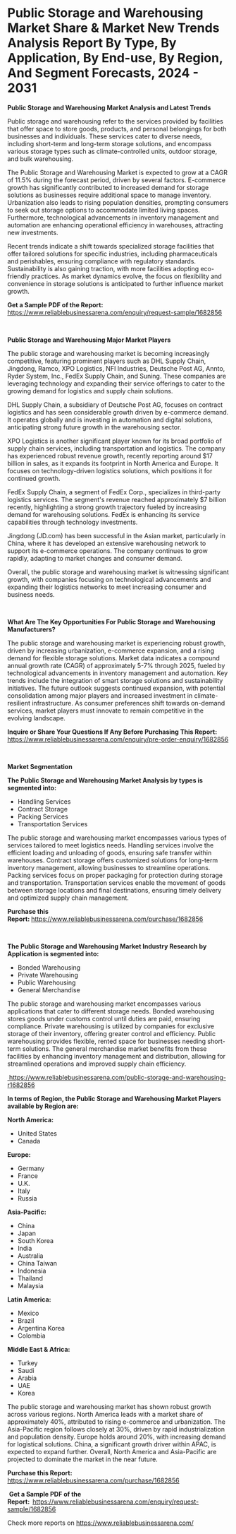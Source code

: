 <p><h1>Public Storage and Warehousing Market Share & Market New Trends Analysis Report By Type, By Application, By End-use, By Region, And Segment Forecasts, 2024 - 2031</h1></p><p><strong>Public Storage and Warehousing Market Analysis and Latest Trends</strong></p>
<p><p>Public storage and warehousing refer to the services provided by facilities that offer space to store goods, products, and personal belongings for both businesses and individuals. These services cater to diverse needs, including short-term and long-term storage solutions, and encompass various storage types such as climate-controlled units, outdoor storage, and bulk warehousing. </p><p>The Public Storage and Warehousing Market is expected to grow at a CAGR of 11.5% during the forecast period, driven by several factors. E-commerce growth has significantly contributed to increased demand for storage solutions as businesses require additional space to manage inventory. Urbanization also leads to rising population densities, prompting consumers to seek out storage options to accommodate limited living spaces. Furthermore, technological advancements in inventory management and automation are enhancing operational efficiency in warehouses, attracting new investments. </p><p>Recent trends indicate a shift towards specialized storage facilities that offer tailored solutions for specific industries, including pharmaceuticals and perishables, ensuring compliance with regulatory standards. Sustainability is also gaining traction, with more facilities adopting eco-friendly practices. As market dynamics evolve, the focus on flexibility and convenience in storage solutions is anticipated to further influence market growth.</p></p>
<p><strong>Get a Sample PDF of the Report:&nbsp;</strong> <a href="https://www.reliablebusinessarena.com/enquiry/request-sample/1682856?utm_campaign=1892&utm_medium=2&utm_source=Github&utm_content=ia&utm_term=30122024&utm_id=public-storage-and-warehousing">https://www.reliablebusinessarena.com/enquiry/request-sample/1682856</a></p>
<p>&nbsp;</p>
<p><strong>Public Storage and Warehousing Major Market Players</strong></p>
<p><p>The public storage and warehousing market is becoming increasingly competitive, featuring prominent players such as DHL Supply Chain, Jingdong, Ramco, XPO Logistics, NFI Industries, Deutsche Post AG, Annto, Ryder System, Inc., FedEx Supply Chain, and Suning. These companies are leveraging technology and expanding their service offerings to cater to the growing demand for logistics and supply chain solutions.</p><p>DHL Supply Chain, a subsidiary of Deutsche Post AG, focuses on contract logistics and has seen considerable growth driven by e-commerce demand. It operates globally and is investing in automation and digital solutions, anticipating strong future growth in the warehousing sector.</p><p>XPO Logistics is another significant player known for its broad portfolio of supply chain services, including transportation and logistics. The company has experienced robust revenue growth, recently reporting around $17 billion in sales, as it expands its footprint in North America and Europe. It focuses on technology-driven logistics solutions, which positions it for continued growth.</p><p>FedEx Supply Chain, a segment of FedEx Corp., specializes in third-party logistics services. The segment's revenue reached approximately $7 billion recently, highlighting a strong growth trajectory fueled by increasing demand for warehousing solutions. FedEx is enhancing its service capabilities through technology investments.</p><p>Jingdong (JD.com) has been successful in the Asian market, particularly in China, where it has developed an extensive warehousing network to support its e-commerce operations. The company continues to grow rapidly, adapting to market changes and consumer demand.</p><p>Overall, the public storage and warehousing market is witnessing significant growth, with companies focusing on technological advancements and expanding their logistics networks to meet increasing consumer and business needs.</p></p>
<p>&nbsp;</p>
<p><strong>What Are The Key Opportunities For Public Storage and Warehousing Manufacturers?</strong></p>
<p><p>The public storage and warehousing market is experiencing robust growth, driven by increasing urbanization, e-commerce expansion, and a rising demand for flexible storage solutions. Market data indicates a compound annual growth rate (CAGR) of approximately 5-7% through 2025, fueled by technological advancements in inventory management and automation. Key trends include the integration of smart storage solutions and sustainability initiatives. The future outlook suggests continued expansion, with potential consolidation among major players and increased investment in climate-resilient infrastructure. As consumer preferences shift towards on-demand services, market players must innovate to remain competitive in the evolving landscape.</p></p>
<p><strong>Inquire or Share Your Questions If Any Before Purchasing This Report:</strong> <a href="https://www.reliablebusinessarena.com/enquiry/pre-order-enquiry/1682856?utm_campaign=1892&utm_medium=2&utm_source=Github&utm_content=ia&utm_term=30122024&utm_id=public-storage-and-warehousing">https://www.reliablebusinessarena.com/enquiry/pre-order-enquiry/1682856</a></p>
<p>&nbsp;</p>
<p><strong>Market Segmentation</strong></p>
<p><strong>The Public Storage and Warehousing Market Analysis by types is segmented into:</strong></p>
<p><ul><li>Handling Services</li><li>Contract Storage</li><li>Packing Services</li><li>Transportation Services</li></ul></p>
<p><p>The public storage and warehousing market encompasses various types of services tailored to meet logistics needs. Handling services involve the efficient loading and unloading of goods, ensuring safe transfer within warehouses. Contract storage offers customized solutions for long-term inventory management, allowing businesses to streamline operations. Packing services focus on proper packaging for protection during storage and transportation. Transportation services enable the movement of goods between storage locations and final destinations, ensuring timely delivery and optimized supply chain management.</p></p>
<p><strong>Purchase this Report:&nbsp;</strong><a href="https://www.reliablebusinessarena.com/purchase/1682856?utm_campaign=1892&utm_medium=2&utm_source=Github&utm_content=ia&utm_term=30122024&utm_id=public-storage-and-warehousing">https://www.reliablebusinessarena.com/purchase/1682856</a></p>
<p>&nbsp;</p>
<p><strong>The Public Storage and Warehousing Market Industry Research by Application is segmented into:</strong></p>
<p><ul><li>Bonded Warehousing</li><li>Private Warehousing</li><li>Public Warehousing</li><li>General Merchandise</li></ul></p>
<p><p>The public storage and warehousing market encompasses various applications that cater to different storage needs. Bonded warehousing stores goods under customs control until duties are paid, ensuring compliance. Private warehousing is utilized by companies for exclusive storage of their inventory, offering greater control and efficiency. Public warehousing provides flexible, rented space for businesses needing short-term solutions. The general merchandise market benefits from these facilities by enhancing inventory management and distribution, allowing for streamlined operations and improved supply chain efficiency.</p></p>
<p><a href="https://www.reliablebusinessarena.com/public-storage-and-warehousing-r1682856?utm_campaign=1892&utm_medium=2&utm_source=Github&utm_content=ia&utm_term=30122024&utm_id=public-storage-and-warehousing">&nbsp;https://www.reliablebusinessarena.com/public-storage-and-warehousing-r1682856</a></p>
<p><strong>In terms of Region, the Public Storage and Warehousing Market Players available by Region are:</strong></p>
<p>
    <p> <strong> North America: </strong>
        <ul>
            <li>United States</li>
            <li>Canada</li>
        </ul>
        </p> 
    <p> <strong> Europe: </strong>
        <ul>
            <li>Germany</li>
            <li>France</li>
            <li>U.K.</li>
            <li>Italy</li>
            <li>Russia</li>
        </ul>
        </p> 
    <p> <strong> Asia-Pacific: </strong>
        <ul>
            <li>China</li>
            <li>Japan</li>
            <li>South Korea</li>
            <li>India</li>
            <li>Australia</li>
            <li>China Taiwan</li>
            <li>Indonesia</li>
            <li>Thailand</li>
            <li>Malaysia</li>
        </ul>
        </p> 
    <p> <strong> Latin America: </strong>
        <ul>
            <li>Mexico</li>
            <li>Brazil</li>
            <li>Argentina Korea</li>
            <li>Colombia</li>
        </ul>
        </p> 
    <p> <strong> Middle East & Africa: </strong>
        <ul>
            <li>Turkey</li>
            <li>Saudi</li>
            <li>Arabia</li>
            <li>UAE</li>
            <li>Korea</li>
        </ul>
    </p>
    </p>
<p><p>The public storage and warehousing market has shown robust growth across various regions. North America leads with a market share of approximately 40%, attributed to rising e-commerce and urbanization. The Asia-Pacific region follows closely at 30%, driven by rapid industrialization and population density. Europe holds around 20%, with increasing demand for logistical solutions. China, a significant growth driver within APAC, is expected to expand further. Overall, North America and Asia-Pacific are projected to dominate the market in the near future.</p></p>
<p><strong>Purchase this Report: </strong><a href="https://www.reliablebusinessarena.com/purchase/1682856?utm_campaign=1892&utm_medium=2&utm_source=Github&utm_content=ia&utm_term=30122024&utm_id=public-storage-and-warehousing">https://www.reliablebusinessarena.com/purchase/1682856</a></p>
<p>&nbsp;<strong>Get a Sample PDF of the Report:&nbsp;&nbsp;</strong><a href="https://www.reliablebusinessarena.com/enquiry/request-sample/1682856?utm_campaign=1892&utm_medium=2&utm_source=Github&utm_content=ia&utm_term=30122024&utm_id=public-storage-and-warehousing">https://www.reliablebusinessarena.com/enquiry/request-sample/1682856</a></p>
<p><strong></strong></p>
<p>Check more reports on <a href="https://www.reliablebusinessarena.com/?utm_campaign=1892&utm_medium=2&utm_source=Github&utm_content=ia&utm_term=30122024&utm_id=public-storage-and-warehousing">https://www.reliablebusinessarena.com/</a></p>